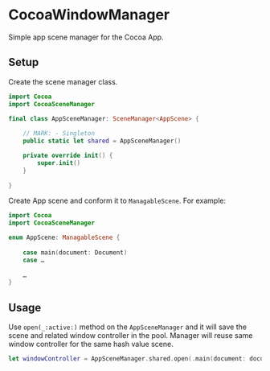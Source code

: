 # CocoaWindowManager

Simple app scene manager for the Cocoa App.

## Setup

Create the scene manager class.

```swift
import Cocoa
import CocoaSceneManager

final class AppSceneManager: SceneManager<AppScene> {
    
    // MARK: - Singleton
    public static let shared = AppSceneManager()

    private override init() {
        super.init()
    }
    
}
```

Create App scene and conform it to `ManagableScene`. For example:

```swift
import Cocoa
import CocoaSceneManager

enum AppScene: ManagableScene {
        
    case main(document: Document)
    case …
    
    … 
}
```

## Usage
Use `open(_:active:)` method on the `AppSceneManager` and it will save the scene and related window controller in the pool. Manager will reuse same window controller for the same hash value scene.

```swift
let windowController = AppSceneManager.shared.open(.main(document: document))
```

